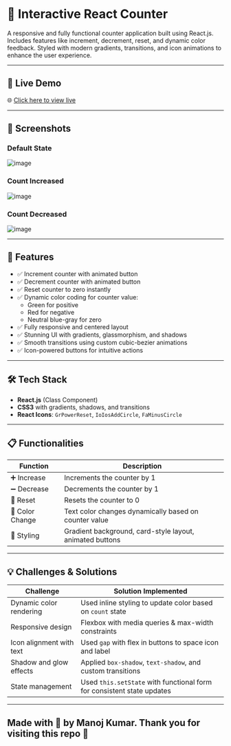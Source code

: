# 🎯 Interactive React Counter

A responsive and fully functional counter application built using React.js. Includes features like increment, decrement, reset, and dynamic color feedback. Styled with modern gradients, transitions, and icon animations to enhance the user experience.

---

## 🔗 Live Demo

🌐 [Click here to view live](https://manojcounters28.ccbp.tech)

---

## 📸 Screenshots

### Default State
![image](https://github.com/user-attachments/assets/b3364826-4056-491f-90df-ee2adebc786d)


### Count Increased
![image](https://github.com/user-attachments/assets/e360bdfc-f37e-492f-a0ad-55574a0896b9)


### Count Decreased
![image](https://github.com/user-attachments/assets/d636cc62-e0fb-4d8b-a311-eeb429f6d969)


---

## 🚀 Features

- ✅ Increment counter with animated button
- ✅ Decrement counter with animated button
- ✅ Reset counter to zero instantly
- ✅ Dynamic color coding for counter value:
  - Green for positive
  - Red for negative
  - Neutral blue-gray for zero
- ✅ Fully responsive and centered layout
- ✅ Stunning UI with gradients, glassmorphism, and shadows
- ✅ Smooth transitions using custom cubic-bezier animations
- ✅ Icon-powered buttons for intuitive actions

---

## 🛠️ Tech Stack

- **React.js** (Class Component)
- **CSS3** with gradients, shadows, and transitions
- **React Icons**: `GrPowerReset`, `IoIosAddCircle`, `FaMinusCircle`

---

## 📋 Functionalities

| Function      | Description                                                 |
|---------------|-------------------------------------------------------------|
| ➕ Increase    | Increments the counter by 1                                 |
| ➖ Decrease    | Decrements the counter by 1                                 |
| 🔄 Reset       | Resets the counter to 0                                     |
| 🎨 Color Change | Text color changes dynamically based on counter value       |
| 💎 Styling     | Gradient background, card-style layout, animated buttons   |

---

## 💡 Challenges & Solutions

| Challenge                             | Solution Implemented                                                        |
|--------------------------------------|------------------------------------------------------------------------------|
| Dynamic color rendering              | Used inline styling to update color based on `count` state                  |
| Responsive design                    | Flexbox with media queries & max-width constraints                          |
| Icon alignment with text             | Used `gap` with flex in buttons to space icon and label                     |
| Shadow and glow effects              | Applied `box-shadow`, `text-shadow`, and custom transitions                 |
| State management                     | Used `this.setState` with functional form for consistent state updates      |

---

## Made with 💙 by **Manoj Kumar**. Thank you for visiting this repo 💖



